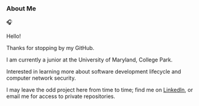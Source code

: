 
### About Me

<!--
**lyang420/lyang420** is a ✨ _special_ ✨ repository because its `README.md` (this file) appears on your GitHub profile.
-->

:headphones:

Hello!

Thanks for stopping by my GitHub.

I am currently a junior at the University of Maryland, College Park.

Interested in learning more about software development lifecycle and computer network security.

I may leave the odd project here from time to time; find me on [LinkedIn](https://linkedin.com/in/lucas-yang/), or email me for access to private repositories.
